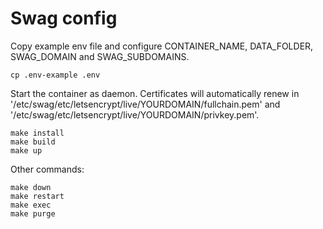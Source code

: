 
# Swag config
Copy example env file and configure CONTAINER_NAME, DATA_FOLDER, SWAG_DOMAIN
and SWAG_SUBDOMAINS.
```
cp .env-example .env

```
Start the container as daemon. Certificates will automatically renew in
'/etc/swag/etc/letsencrypt/live/YOURDOMAIN/fullchain.pem' and
'/etc/swag/etc/letsencrypt/live/YOURDOMAIN/privkey.pem'.
```
make install
make build
make up
```
Other commands:
```
make down
make restart
make exec
make purge
```
